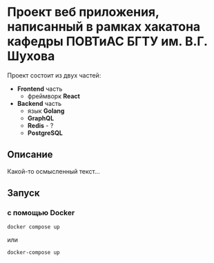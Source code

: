 # Проект веб приложения, написанный в рамках хакатона кафедры **ПОВТиАС БГТУ им. В.Г. Шухова**

Проект состоит из двух частей:

- **Frontend** часть
  - фреймворк **React**
- **Backend** часть
  - язык **Golang**
  - **GraphQL**
  - **Redis** - ?
  - **PostgreSQL**

## Описание

Какой-то осмысленный текст...

## Запуск

### с помощью **Docker**

```shell
docker compose up
```

или

```shell
docker-compose up
```
